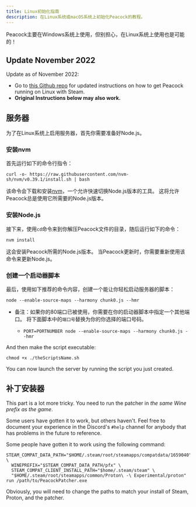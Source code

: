 ```yaml
---
title: Linux初始化指南
description: 在Linux系统或macOS系统上初始化Peacock的教程。
---
```


Peacock主要在Windows系统上使用，但别担心，在Linux系统上使用也是可能的！

## Update November 2022

Update as of November 2022:

-   Go to [this Github repo](https://github.com/thepeacockproject/linux-steam-setup) for updated instructions on how to get Peacock running on Linux with Steam.
-   **Original Instructions below may also work.**

## 服务器

为了在Linux系统上启用服务器，首先你需要准备好Node.js。

### 安装nvm

首先运行如下的命令行指令：

```shell
curl -o- https://raw.githubusercontent.com/nvm-sh/nvm/v0.39.1/install.sh | bash
```

该命令会下载和安装[nvm](https://nvm.sh)，一个允许快速切换Node.js版本的工具。 这将允许Peacock总是使用它所需要的Node.js版本。

### 安装Node.js

接下来，使用`cd`命令来到你解压Peacock文件的目录，随后运行如下的命令：

```shell
nvm install
```

这会安装Peacock所需的Node.js版本。 当Peacock更新时，你需要重新使用该命令来更新Node.js。

### 创建一个启动器脚本

最后，使用如下推荐的命令内容，创建一个能让你轻松启动服务器的脚本：

```shell
node --enable-source-maps --harmony chunk0.js --hmr
```

-   备注：如果你的80端口已被使用，你需要在你的启动器脚本中指定一个其他端口。 将下面脚本中的`端口号`替换为你的你选择的端口号码。

    -   `PORT=PORTNUMBER node --enable-source-maps --harmony chunk0.js --hmr`

And then make the script executable:

```shell
chmod +x ./theScriptsName.sh
```

You can now launch the server by running the script you just created.

## 补丁安装器

This part is a lot more tricky. You need to run the patcher in _the same Wine prefix as the game_.

Some users have gotten it to work, but others haven't. Feel free to document your experience in the Discord's `#help` channel for anybody that has problems in the future to reference.

Some people have gotten it to work using the following command:

```shell
STEAM_COMPAT_DATA_PATH="$HOME/.steam/root/steamapps/compatdata/1659040" \
  WINEPREFIX="$STEAM_COMPAT_DATA_PATH/pfx" \
  STEAM_COMPAT_CLIENT_INSTALL_PATH="$home/.steam/steam" \
  "$HOME/.steam/root/steamapps/common/Proton\ -\ Experimental/proton" run /path/to/PeacockPatcher.exe
```

Obviously, you will need to change the paths to match your install of Steam, Proton, and the patcher.
